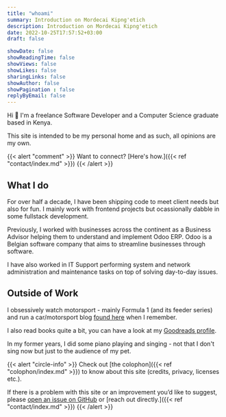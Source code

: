 ```yaml
---
title: "whoami"
summary: Introduction on Mordecai Kipng'etich
description: Introduction on Mordecai Kipng'etich
date: 2022-10-25T17:57:52+03:00
draft: false

showDate: false
showReadingTime: false
showViews: false
showLikes: false
sharingLinks: false
showAuthor: false
showPagination : false
replyByEmail: false
---
```


Hi 👋 I'm a freelance Software Developer and a Computer Science graduate based in Kenya. 

This site is intended to be my personal home and as such, all opinions are my own. 

{{< alert "comment" >}}
Want to connect? [Here's how.]({{< ref "contact/index.md" >}})
{{< /alert >}}

## What I do

For over half a decade, I have been shipping code to meet client needs but also for fun. I mainly work with frontend projects but ocassionally dabble in some fullstack development.

Previously, I worked with businesses across the continent as a Business Advisor helping them to understand and implement Odoo ERP. Odoo is a Belgian software company that aims to streamline businesses through software.

I have also worked in IT Support performing system and network administration and maintenance tasks on top of solving day-to-day issues.

## Outside of Work

I obsessively watch motorsport - mainly Formula 1 (and its feeder series) and run a car/motorsport blog [found here](https://auto.insidemordecai.com/) when I remember.

I also read books quite a bit, you can have a look at my [Goodreads profile](https://www.goodreads.com/insidemordecai/).

In my former years, I did some piano playing and singing - not that I don't sing now but just to the audience of my pet.

{{< alert "circle-info" >}}
Check out [the colophon]({{< ref "colophon/index.md" >}}) to know about this site (credits, privacy, licenses etc.).

If there is a problem with this site or an improvement you’d like to suggest, please [open an issue on GitHub](https://github.com/insidemordecai/insidemordecai.com/issues) or [reach out directly.]({{< ref "contact/index.md" >}})
{{< /alert >}}
